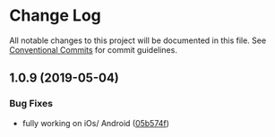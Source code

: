 # Change Log

All notable changes to this project will be documented in this file.
See [Conventional Commits](https://conventionalcommits.org) for commit guidelines.

## 1.0.9 (2019-05-04)


### Bug Fixes

* fully working on iOs/ Android ([05b574f](https://github.com/Akylas/nativescript-vue-fab/commit/05b574f))
